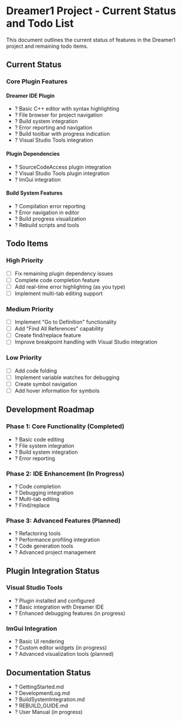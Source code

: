 # Dreamer1 Project - Current Status and Todo List

This document outlines the current status of features in the Dreamer1 project and remaining todo items.

## Current Status

### Core Plugin Features

#### Dreamer IDE Plugin
- ? Basic C++ editor with syntax highlighting
- ? File browser for project navigation
- ? Build system integration
- ? Error reporting and navigation
- ? Build toolbar with progress indication
- ? Visual Studio Tools integration

#### Plugin Dependencies
- ? SourceCodeAccess plugin integration
- ? Visual Studio Tools plugin integration
- ? ImGui integration

#### Build System Features
- ? Compilation error reporting
- ? Error navigation in editor
- ? Build progress visualization
- ? Rebuild scripts and tools

## Todo Items

### High Priority
- [ ] Fix remaining plugin dependency issues
- [ ] Complete code completion feature
- [ ] Add real-time error highlighting (as you type)
- [ ] Implement multi-tab editing support

### Medium Priority
- [ ] Implement "Go to Definition" functionality
- [ ] Add "Find All References" capability
- [ ] Create find/replace feature
- [ ] Improve breakpoint handling with Visual Studio integration

### Low Priority
- [ ] Add code folding
- [ ] Implement variable watches for debugging
- [ ] Create symbol navigation
- [ ] Add hover information for symbols

## Development Roadmap

### Phase 1: Core Functionality (Completed)
- ? Basic code editing
- ? File system integration
- ? Build system integration
- ? Error reporting

### Phase 2: IDE Enhancement (In Progress)
- ? Code completion
- ? Debugging integration
- ? Multi-tab editing
- ? Find/replace

### Phase 3: Advanced Features (Planned)
- ? Refactoring tools
- ? Performance profiling integration
- ? Code generation tools
- ? Advanced project management

## Plugin Integration Status

### Visual Studio Tools
- ? Plugin installed and configured
- ? Basic integration with Dreamer IDE
- ? Enhanced debugging features (in progress)

### ImGui Integration
- ? Basic UI rendering
- ? Custom editor widgets (in progress)
- ? Advanced visualization tools (planned)

## Documentation Status

- ? GettingStarted.md
- ? DevelopmentLog.md
- ? BuildSystemIntegration.md
- ? REBUILD_GUIDE.md
- ? User Manual (in progress)